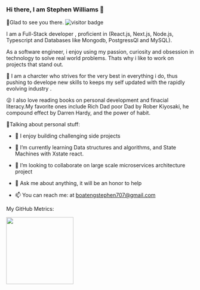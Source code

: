 ### Hi there, I am Stephen Williams 👋

🙋Glad to see you there.   ![visitor badge](https://visitor-badge.glitch.me/badge?page_id=steveghana&left_color=red&right_color=green) 

I am a Full-Stack developer , proficient in (React.js, Next.js, Node.js, Typescript and Databases like Mongodb, PostgressQl and MySQL). 

As a software engineer, i enjoy using my passion, curiosity and obsession in technology to solve real world problems. Thats why i like to work on projects that stand out.

💪 I am a charcter who strives for the very best in everything i do, thus pushing to develope new skills to keeps my self updated with the rapidly evolving industry .

😜 I also love reading books on personal development and finacial literacy.My favorite ones include Rich Dad poor Dad by Rober Kiyosaki, he compound effect by Darren Hardy, and the power of habit.

🙅Talking about personal stuff:


- 🔭 I enjoy building challenging side projects 
- 🌱 I’m currently learning Data structures and algorithms, and State Machines with Xstate react.
- 👯 I’m looking to collaborate on large scale microservices architecture project

- 💬 Ask me about anything, it will be an honor to help
- 📫 You can reach me: at boatengstephen707@gmail.com

My GitHub Metrics:


<img height="180em" src="https://github-readme-stats.vercel.app/api?username=steveghana&show_icons=true&hide_border=true&&count_private=true&include_all_commits=true" />

